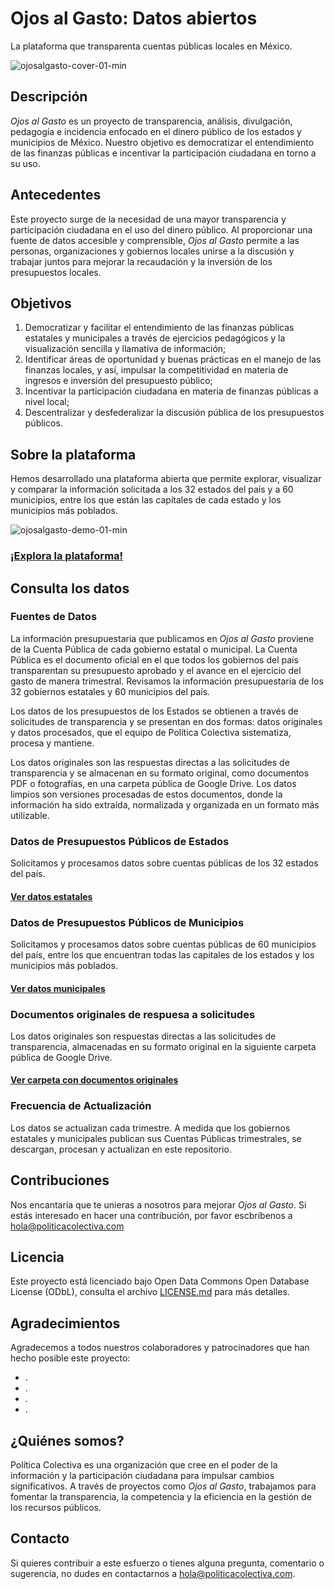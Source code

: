 # Ojos al Gasto: Datos abiertos
La plataforma que transparenta cuentas públicas locales en México.

![ojosalgasto-cover-01-min](https://github.com/Politica-Colectiva/ojos-al-gasto-datos/assets/6744123/3e0b0bfc-e85c-44e7-8c51-13c12924d175)


## Descripción
_Ojos al Gasto_ es un proyecto de transparencia, análisis, divulgación, pedagogía e incidencia enfocado en el dinero público de los estados y municipios de México. Nuestro objetivo es democratizar el entendimiento de las finanzas públicas e incentivar la participación ciudadana en torno a su uso.

## Antecedentes
Este proyecto surge de la necesidad de una mayor transparencia y participación ciudadana en el uso del dinero público. Al proporcionar una fuente de datos accesible y comprensible, _Ojos al Gasto_ permite a las personas, organizaciones y gobiernos locales unirse a la discusión y trabajar juntos para mejorar la recaudación y la inversión de los presupuestos locales.

## Objetivos
1. Democratizar y facilitar el entendimiento de las finanzas públicas estatales y municipales a través de ejercicios pedagógicos y la visualización sencilla y llamativa de información;
2. Identificar áreas de oportunidad y buenas prácticas en el manejo de las finanzas locales, y así, impulsar la competitividad en materia de ingresos e inversión del presupuesto público;
3. Incentivar la participación ciudadana en materia de finanzas públicas a nivel local;
4. Descentralizar y desfederalizar la discusión pública de los presupuestos públicos.

## Sobre la plataforma
Hemos desarrollado una plataforma abierta que permite explorar, visualizar y comparar la información solicitada a los 32 estados del país y a 60 municipios, entre los que están las capitales de cada estado y los municipios más poblados.

![ojosalgasto-demo-01-min](https://github.com/Politica-Colectiva/ojos-al-gasto-datos/assets/6744123/d4a86357-6e98-4977-b390-54f7a4bd3f7b)

### [¡Explora la plataforma!](https://politicacolectiva.com/ojos-al-gasto/)


## Consulta los datos

### Fuentes de Datos
La información presupuestaria que publicamos en _Ojos al Gasto_ proviene de la Cuenta Pública de cada gobierno estatal o municipal. La Cuenta Pública es el documento oficial en el que todos los gobiernos del país transparentan su presupuesto aprobado y el avance en el ejercicio del gasto de manera trimestral. Revisamos la información presupuestaria de los 32 gobiernos estatales y 60 municipios del país.

Los datos de los presupuestos de los Estados se obtienen a través de solicitudes de transparencia y se presentan en dos formas: datos originales y datos procesados, que el equipo de Política Colectiva sistematiza, procesa y mantiene.

Los datos originales son las respuestas directas a las solicitudes de transparencia y se almacenan en su formato original, como documentos PDF o fotografías, en una carpeta pública de Google Drive. Los datos limpios son versiones procesadas de estos documentos, donde la información ha sido extraída, normalizada y organizada en un formato más utilizable. 

### Datos de Presupuestos Públicos de Estados
Solicitamos y procesamos datos sobre cuentas públicas de los 32 estados del país.
#### [Ver datos estatales](https://github.com/Politica-Colectiva/ojos-al-gasto-datos/tree/main/datos/estados)

### Datos de Presupuestos Públicos de Municipios
Solicitamos y procesamos datos sobre cuentas públicas de 60 municipios del país, entre los que encuentran todas las capitales de los estados y los municipios más poblados.
#### [Ver datos municipales](https://github.com/Politica-Colectiva/ojos-al-gasto-datos/tree/main/datos/municipios)

### Documentos originales de respuesa a solicitudes
Los datos originales son respuestas directas a las solicitudes de transparencia, almacenadas en su formato original en la siguiente carpeta pública de Google Drive.

#### [Ver carpeta con documentos originales](https://politicacolectiva.com/)

### Frecuencia de Actualización
Los datos se actualizan cada trimestre. A medida que los gobiernos estatales y municipales publican sus Cuentas Públicas trimestrales, se descargan, procesan y actualizan en este repositorio.


## Contribuciones
Nos encantaría que te unieras a nosotros para mejorar _Ojos al Gasto_. Si estás interesado en hacer una contribución, por favor escbríbenos a hola@politicacolectiva.com

## Licencia
Este proyecto está licenciado bajo Open Data Commons Open Database License (ODbL), consulta el archivo [LICENSE.md](https://github.com/Politica-Colectiva/ojos-al-gasto-datos/blob/main/LICENCE.md) para más detalles.

## Agradecimientos
Agradecemos a todos nuestros colaboradores y patrocinadores que han hecho posible este proyecto:
- .
- .
- .
- .

## ¿Quiénes somos?
Política Colectiva es una organización que cree en el poder de la información y la participación ciudadana para impulsar cambios significativos. A través de proyectos como _Ojos al Gasto_, trabajamos para fomentar la transparencia, la competencia y la eficiencia en la gestión de los recursos públicos.

## Contacto
Si quieres contribuir a este esfuerzo o tienes alguna pregunta, comentario o sugerencia, no dudes en contactarnos a hola@politicacolectiva.com.
